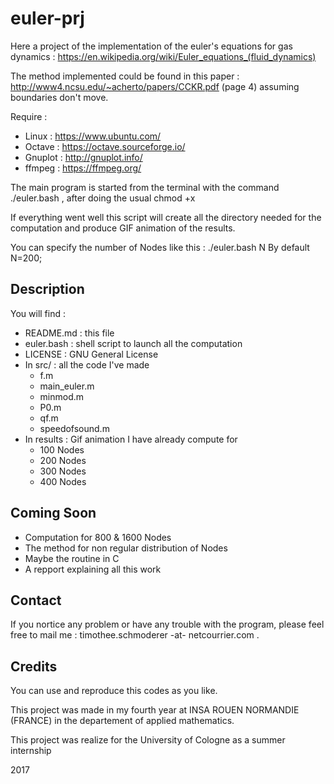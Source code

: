 # euler-prj

Here a project of the implementation of the euler's equations for gas dynamics : https://en.wikipedia.org/wiki/Euler_equations_(fluid_dynamics) 

The method implemented could be found in this paper : http://www4.ncsu.edu/~acherto/papers/CCKR.pdf (page 4) assuming boundaries don't move. 

Require : 
  - Linux : https://www.ubuntu.com/
  - Octave : https://octave.sourceforge.io/
  - Gnuplot : http://gnuplot.info/
  - ffmpeg : https://ffmpeg.org/
  
The main program is started from the terminal with the command ./euler.bash , after doing the usual chmod +x

If everything went well this script will create all the directory needed for the computation and produce GIF animation of the results. 

You can specify the number of Nodes like this : ./euler.bash N 
By default N=200;

## Description
You will find : 
  - README.md : this file
  - euler.bash : shell script to launch all the computation
  - LICENSE : GNU General License
  - In src/ : all the code I've made
    - f.m
    - main_euler.m
    - minmod.m
    - P0.m
    - qf.m
    - speedofsound.m
  - In results : Gif animation I have already compute for 
    - 100 Nodes
    - 200 Nodes 
    - 300 Nodes
    - 400 Nodes

## Coming Soon 

 - Computation for 800 & 1600 Nodes
 - The method for non regular distribution of Nodes
 - Maybe the routine in C
 - A repport explaining all this work 
 
## Contact 
If you nortice any problem or have any trouble with the program, please feel free to mail me : timothee.schmoderer -at- netcourrier.com . 

## Credits

You can use and reproduce this codes as you like.

This project was made in my fourth year at INSA ROUEN NORMANDIE (FRANCE) in the departement of applied mathematics. 

This project was realize for the University of Cologne as a summer internship 

2017


